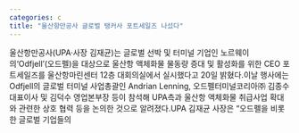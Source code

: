 ```yaml
---
categories: c
title: "울산항만공사 글로벌 탱커사 포트세일즈 나섰다"
---
```

울산항만공사(UPA·사장 김재균)는 글로벌 선박 및 터미널 기업인 노르웨이의‘Odfjell’(오드펠)을 대상으로 울산항 액체화물 물동량 증대 및 활성화를 위한 CEO 포트세일즈를 울산항마린센터 12층 대회의실에서 실시했다고 20일 밝혔다.이날 행사에는 Odfjell의 글로벌 터미널 사업총괄인 Andrian Lenning, 오드펠터미널코리아㈜ 김종수 대표이사 및 김덕수 영업본부장 등이 참석해 UPA측과 울산항 액체화물 취급사업 확대와 관련한 상호 협력 등을 논의한 것으로 알려졌다.UPA 김재균 사장은 “오드펠을 비롯한 글로벌 기업들의